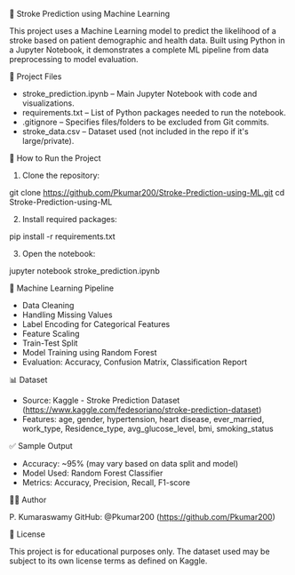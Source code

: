 🧠 Stroke Prediction using Machine Learning

This project uses a Machine Learning model to predict the likelihood of a stroke based on patient demographic and health data. Built using Python in a Jupyter Notebook, it demonstrates a complete ML pipeline from data preprocessing to model evaluation.

📂 Project Files

- stroke_prediction.ipynb – Main Jupyter Notebook with code and visualizations.
- requirements.txt – List of Python packages needed to run the notebook.
- .gitignore – Specifies files/folders to be excluded from Git commits.
- stroke_data.csv – Dataset used (not included in the repo if it's large/private).

🚀 How to Run the Project

1. Clone the repository:

git clone https://github.com/Pkumar200/Stroke-Prediction-using-ML.git
cd Stroke-Prediction-using-ML

2. Install required packages:

pip install -r requirements.txt

3. Open the notebook:

jupyter notebook stroke_prediction.ipynb

🔬 Machine Learning Pipeline

- Data Cleaning
- Handling Missing Values
- Label Encoding for Categorical Features
- Feature Scaling
- Train-Test Split
- Model Training using Random Forest
- Evaluation: Accuracy, Confusion Matrix, Classification Report

📊 Dataset

- Source: Kaggle - Stroke Prediction Dataset (https://www.kaggle.com/fedesoriano/stroke-prediction-dataset)
- Features: age, gender, hypertension, heart disease, ever_married, work_type, Residence_type, avg_glucose_level, bmi, smoking_status

✅ Sample Output

- Accuracy: ~95% (may vary based on data split and model)
- Model Used: Random Forest Classifier
- Metrics: Accuracy, Precision, Recall, F1-score

👨‍💻 Author

P. Kumaraswamy
GitHub: @Pkumar200 (https://github.com/Pkumar200)

📃 License

This project is for educational purposes only. The dataset used may be subject to its own license terms as defined on Kaggle.
